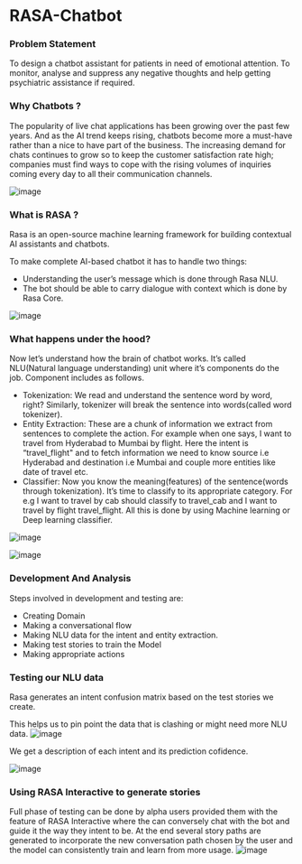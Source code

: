 # RASA-Chatbot

### Problem Statement
To design a chatbot assistant for patients in need of emotional attention. To monitor, analyse and suppress any negative thoughts and help getting psychiatric assistance if required.

### Why Chatbots ?
The popularity of live chat applications has been growing over the past few
years. And as the AI trend keeps rising, chatbots become more a
must-have rather than a nice to have part of the business. The increasing
demand for chats continues to grow so to keep the customer satisfaction
rate high; companies must find ways to cope with the rising volumes of
inquiries coming every day to all their communication channels.

![image](https://user-images.githubusercontent.com/44698183/128494749-aac45c35-47f1-460f-8a21-040040988ade.png)

### What is RASA ?
Rasa is an open-source machine learning framework for building contextual AI assistants and chatbots.

To make complete AI-based chatbot it has to handle two things:

- Understanding the user’s message which is done through Rasa NLU.
- The bot should be able to carry dialogue with context which is done by Rasa Core.

![image](https://user-images.githubusercontent.com/44698183/128495389-1965cbe0-d5c4-4c00-b0f6-3334f66d0f5e.png)

### What happens under the hood?

Now let’s understand how the brain of chatbot works. It’s called NLU(Natural 
language understanding) unit where it’s components do the job. 
Component includes as follows.
- Tokenization: We read and understand the sentence word by word, right? 
Similarly, tokenizer will break the sentence into words(called word tokenizer).
- Entity Extraction: These are a chunk of information we extract from 
sentences to complete the action. For example when one says, I want to 
travel from Hyderabad to Mumbai by flight. Here the intent is “travel_flight" 
and to fetch information we need to know source i.e Hyderabad and 
destination i.e Mumbai and couple more entities like date of travel etc.
- Classifier: Now you know the meaning(features) of the sentence(words 
through tokenization). It’s time to classify to its appropriate category. For e.g I 
want to travel by cab should classify to travel_cab and I want to travel by 
flight travel_flight. All this is done by using Machine learning or Deep 
learning classifier.


![image](https://user-images.githubusercontent.com/44698183/128495595-6ba6136b-61b2-4f67-a9b6-abba4fa82f07.png)

![image](https://user-images.githubusercontent.com/44698183/128495621-1314c7f3-0970-4c6f-9854-4647883eb85c.png)

### Development And Analysis

Steps involved in development and testing are:
- Creating Domain
- Making a conversational flow
- Making NLU data for the intent and entity extraction.
- Making test stories to train the Model
- Making appropriate actions

### Testing our NLU data
Rasa generates an intent confusion matrix based on the test stories we create.

This helps us to pin point the data that is clashing or might need more NLU data.
![image](https://user-images.githubusercontent.com/44698183/128495939-fa32e6f4-f9c3-4bdb-9d05-afaa03f3d61c.png)

We get a description of each intent and its prediction cofidence.


![image](https://user-images.githubusercontent.com/44698183/128495972-790e9228-b7b9-4b90-b5e6-2c979df03184.png)

### Using RASA Interactive to generate stories

Full phase of testing can be done by alpha users provided them with the feature of RASA Interactive where the can conversely chat with the bot and guide it the way they intent to be. At the end several story paths are generated to incorporate the new conversation path chosen by the user and the model can consistently train and learn from more usage.
![image](https://user-images.githubusercontent.com/44698183/128496005-bc796e48-4f17-4b78-b982-4c8bafb587b8.png)
